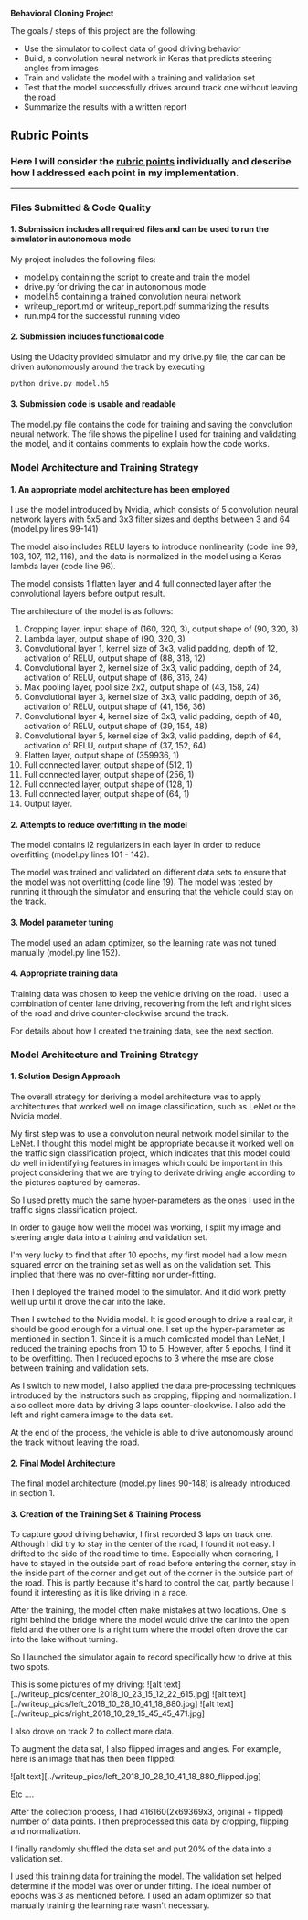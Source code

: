 **Behavioral Cloning Project**

The goals / steps of this project are the following:
* Use the simulator to collect data of good driving behavior
* Build, a convolution neural network in Keras that predicts steering angles from images
* Train and validate the model with a training and validation set
* Test that the model successfully drives around track one without leaving the road
* Summarize the results with a written report

## Rubric Points
### Here I will consider the [rubric points](https://review.udacity.com/#!/rubrics/432/view) individually and describe how I addressed each point in my implementation.  

---
### Files Submitted & Code Quality

#### 1. Submission includes all required files and can be used to run the simulator in autonomous mode

My project includes the following files:
* model.py containing the script to create and train the model
* drive.py for driving the car in autonomous mode
* model.h5 containing a trained convolution neural network 
* writeup_report.md or writeup_report.pdf summarizing the results
* run.mp4 for the successful running video

#### 2. Submission includes functional code
Using the Udacity provided simulator and my drive.py file, the car can be driven autonomously around the track by executing 
```sh
python drive.py model.h5
```

#### 3. Submission code is usable and readable

The model.py file contains the code for training and saving the convolution neural network. The file shows the pipeline I used for training and validating the model, and it contains comments to explain how the code works.

### Model Architecture and Training Strategy

#### 1. An appropriate model architecture has been employed

I use the model introduced by Nvidia, which consists of 5 convolution neural network layers with 5x5 and 3x3 filter sizes and depths between 3 and 64 (model.py lines 99-141) 

The model also includes RELU layers to introduce nonlinearity (code line 99, 103, 107, 112, 116), and the data is normalized in the model using a Keras lambda layer (code line 96). 

The model consists 1 flatten layer and 4 full connected layer after the convolutional layers before output result.

The architecture of the model is as follows:
1. Cropping layer, input shape of (160, 320, 3), output shape of (90, 320, 3)
2. Lambda layer, output shape of (90, 320, 3)
3. Convolutional layer 1, kernel size of 3x3, valid padding, depth of 12, activation of RELU, output shape of (88, 318, 12)
4. Convolutional layer 2, kernel size of 3x3, valid padding, depth of 24, activation of RELU, output shape of (86, 316, 24)
5. Max pooling layer, pool size 2x2, output shape of (43, 158, 24)
6. Convolutional layer 3, kernel size of 3x3, valid padding, depth of 36, activation of RELU, output shape of (41, 156, 36)
7. Convolutional layer 4, kernel size of 3x3, valid padding, depth of 48, activation of RELU, output shape of (39, 154, 48)
11. Convolutional layer 5, kernel size of 3x3, valid padding, depth of 64, activation of RELU, output shape of (37, 152, 64)
12. Flatten layer, output shape of (359936, 1)
15. Full connected layer, output shape of (512, 1)
16. Full connected layer, output shape of (256, 1)
17. Full connected layer, output shape of (128, 1)
18. Full connected layer, output shape of (64, 1)
19. Output layer.



#### 2. Attempts to reduce overfitting in the model

The model contains l2 regularizers in each layer in order to reduce overfitting (model.py lines 101 - 142). 


The model was trained and validated on different data sets to ensure that the model was not overfitting (code line 19). The model was tested by running it through the simulator and ensuring that the vehicle could stay on the track.

#### 3. Model parameter tuning

The model used an adam optimizer, so the learning rate was not tuned manually (model.py line 152).

#### 4. Appropriate training data

Training data was chosen to keep the vehicle driving on the road. I used a combination of center lane driving, recovering from the left and right sides of the road and drive counter-clockwise around the track. 

For details about how I created the training data, see the next section. 

### Model Architecture and Training Strategy

#### 1. Solution Design Approach

The overall strategy for deriving a model architecture was to apply architectures that worked well on image classification, such as LeNet or the Nvidia model.

My first step was to use a convolution neural network model similar to the LeNet. I thought this model might be appropriate because it worked well on the traffic sign classification project, which indicates that this model could do well in identifying features in images which could be important in this project considering that we are trying to derivate driving angle according to the pictures captured by cameras.

So I used pretty much the same hyper-parameters as the ones I used in the traffic signs classification project.

In order to gauge how well the model was working, I split my image and steering angle data into a training and validation set. 

I'm very lucky to find that after 10 epochs, my first model had a low mean squared error on the training set as well as on the validation set. This implied that there was no over-fitting nor under-fitting. 

Then I deployed the trained model to the simulator. And it did work pretty well up until it drove the car into the lake.

Then I switched to the Nvidia model. It is good enough to drive a real car, it should be good enough for a virtual one. I set up the hyper-parameter as mentioned in section 1. Since it is a much comlicated model than LeNet, I reduced the training epochs from 10 to 5. However, after 5 epochs, I find it to be overfitting. Then I reduced epochs to 3 where the mse are close between training and validation sets.

As I switch to new model, I also applied the data pre-processing techniques introduced by the instructors such as cropping, flipping and normalization. I also collect more data by driving 3 laps counter-clockwise. I also add the left and right camera image to the data set.

At the end of the process, the vehicle is able to drive autonomously around the track without leaving the road.

#### 2. Final Model Architecture

The final model architecture (model.py lines 90-148) is already introduced in section 1.

#### 3. Creation of the Training Set & Training Process

To capture good driving behavior, I first recorded 3 laps on track one. Although I did try to stay in the center of the road, I found it not easy. I drifted to the side of the road time to time. Especially when cornering, I have to stayed in the outside part of road before entering the corner, stay in the inside part of the corner and get out of the corner in the outside part of the road. This is partly because it's hard to control the car, partly because I found it interesting as it is like driving in a race. 

After the training, the model often make mistakes at two locations. One is right behind the bridge where the model would drive the car into the open field and the other one is a right turn where the model often drove the car into the lake without turning.

So I launched the simulator again to record specifically how to drive at this two spots.

This is some pictures of my driving:
![alt text][../writeup_pics/center_2018_10_23_15_12_22_615.jpg]
![alt text][../writeup_pics/left_2018_10_28_10_41_18_880.jpg]
![alt text][../writeup_pics/right_2018_10_29_15_45_45_471.jpg]

I also drove on track 2 to collect more data.

To augment the data sat, I also flipped images and angles. For example, here is an image that has then been flipped:

![alt text][../writeup_pics/left_2018_10_28_10_41_18_880_flipped.jpg]


Etc ....

After the collection process, I had 416160(2x69369x3, original + flipped) number of data points. I then preprocessed this data by cropping, flipping and normalization.

I finally randomly shuffled the data set and put 20% of the data into a validation set. 

I used this training data for training the model. The validation set helped determine if the model was over or under fitting. The ideal number of epochs was 3 as mentioned before. I used an adam optimizer so that manually training the learning rate wasn't necessary.
